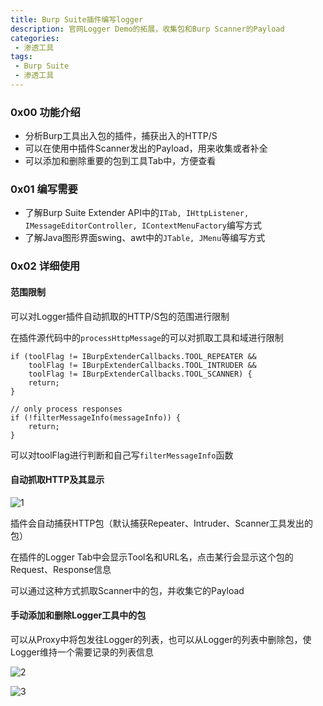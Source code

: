 ```yaml
---
title: Burp Suite插件编写logger
description: 官网Logger Demo的拓展，收集包和Burp Scanner的Payload
categories:
 - 渗透工具
tags:
 - Burp Suite
 - 渗透工具
---
```


### 0x00 功能介绍
* 分析Burp工具出入包的插件，捕获出入的HTTP/S
* 可以在使用中插件Scanner发出的Payload，用来收集或者补全
* 可以添加和删除重要的包到工具Tab中，方便查看

### 0x01 编写需要
* 了解Burp Suite Extender API中的`ITab, IHttpListener, IMessageEditorController, IContextMenuFactory`编写方式
* 了解Java图形界面swing、awt中的`JTable, JMenu`等编写方式

### 0x02 详细使用
#### 范围限制
可以对Logger插件自动抓取的HTTP/S包的范围进行限制

在插件源代码中的`processHttpMessage`的可以对抓取工具和域进行限制
```
if (toolFlag != IBurpExtenderCallbacks.TOOL_REPEATER &&
    toolFlag != IBurpExtenderCallbacks.TOOL_INTRUDER &&
    toolFlag != IBurpExtenderCallbacks.TOOL_SCANNER) {
    return;
}

// only process responses
if (!filterMessageInfo(messageInfo)) {
    return;
}
```

可以对toolFlag进行判断和自己写`filterMessageInfo`函数

#### 自动抓取HTTP及其显示
![1](https://milkfr.github.io/assets/images/posts/2018-05-21-burp-extender-logger/1.png)

插件会自动捕获HTTP包（默认捕获Repeater、Intruder、Scanner工具发出的包）

在插件的Logger Tab中会显示Tool名和URL名，点击某行会显示这个包的Request、Response信息

可以通过这种方式抓取Scanner中的包，并收集它的Payload

#### 手动添加和删除Logger工具中的包
可以从Proxy中将包发往Logger的列表，也可以从Logger的列表中删除包，使Logger维持一个需要记录的列表信息

![2](https://milkfr.github.io/assets/images/posts/2018-05-21-burp-extender-logger/2.png)

![3](https://milkfr.github.io/assets/images/posts/2018-05-21-burp-extender-logger/3.png)